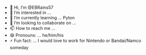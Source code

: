 - 👋 Hi, I’m @EBRains57
- 👀 I’m interested in ... 
- 🌱 I’m currently learning ... Pyton
- 💞️ I’m looking to collaborate on ...
- 📫 How to reach me ...
- 😄 Pronouns: ... he/him/his
- ⚡ Fun fact: ... I would love to work for Nintendo or Bandai/Namco someday

<!---
EBRains57/EBRains57 is a ✨ special ✨ repository because its `README.md` (this file) appears on your GitHub profile.
You can click the Preview link to take a look at your changes.
--->
